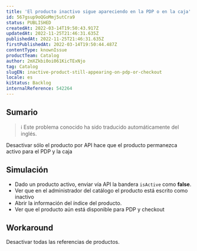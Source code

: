 ```yaml
---
title: 'El producto inactivo sigue apareciendo en la PDP o en la caja'
id: 567gsup9oQGoMmj5utCra9
status: PUBLISHED
createdAt: 2022-03-14T19:50:43.917Z
updatedAt: 2022-11-25T21:46:31.635Z
publishedAt: 2022-11-25T21:46:31.635Z
firstPublishedAt: 2022-03-14T19:50:44.487Z
contentType: knownIssue
productTeam: Catalog
author: 2mXZkbi0oi061KicTExNjo
tag: Catalog
slugEN: inactive-product-still-appearing-on-pdp-or-checkout
locale: es
kiStatus: Backlog
internalReference: 542264
---
```


## Sumario

>ℹ️ Este problema conocido ha sido traducido automáticamente del inglés.


Desactivar sólo el producto por API hace que el producto permanezca activo para el PDP y la caja



## Simulación



- Dado un producto activo, enviar vía API la bandera `isActive` como **false**.
- Ver que en el administrador del catálogo el producto está escrito como inactivo
- Abrir la información del índice del producto.
- Ver que el producto aún está disponible para PDP y checkout



## Workaround


Desactivar todas las referencias de productos.

